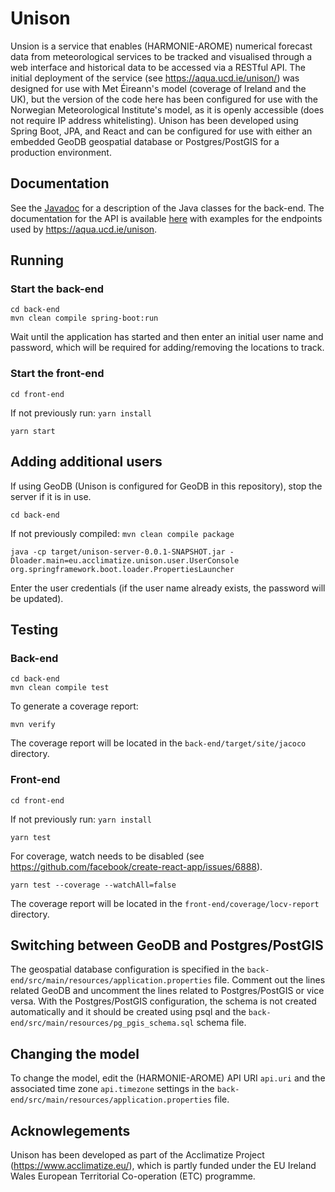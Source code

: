 # Unison
Unsion is a service that enables (HARMONIE-AROME) numerical forecast data from meteorological services to be tracked and visualised through a web interface and historical data to be accessed via a RESTful API. The initial deployment of the service (see https://aqua.ucd.ie/unison/) was designed for use with Met Éireann's model (coverage of Ireland and the UK), but the version of the code here has been configured for use with the Norwegian Meteorological Institute's model, as it is openly accessible (does not require IP address whitelisting). Unison has been developed using Spring Boot, JPA, and React and can be configured for use with either an embedded GeoDB geospatial database or Postgres/PostGIS for a production environment.

## Documentation
See the [Javadoc](https://conormuldoon.github.io/unison/docs/back-end/) for a description of the Java classes for the back-end. The documentation for the API is available [here](https://documenter.getpostman.com/view/3155829/SVtWvmRS) with examples for the endpoints used by https://aqua.ucd.ie/unison.

## Running

### Start the back-end

```
cd back-end
mvn clean compile spring-boot:run
```
Wait until the application has started and then enter an initial user name and password, which will be required for adding/removing the locations to track.

### Start the front-end

```
cd front-end
```
If not previously run: `yarn install`
```
yarn start
```
## Adding additional users

If using GeoDB (Unison is configured for GeoDB in this repository), stop the server if it is in use.
```
cd back-end
```
If not previously compiled: `mvn clean compile package`
```
java -cp target/unison-server-0.0.1-SNAPSHOT.jar -Dloader.main=eu.acclimatize.unison.user.UserConsole org.springframework.boot.loader.PropertiesLauncher
```

Enter the user credentials (if the user name already exists, the password will be updated).
## Testing

### Back-end
```
cd back-end
mvn clean compile test
```
To generate a coverage report:
```
mvn verify
```
The coverage report will be located in the `back-end/target/site/jacoco` directory.

### Front-end
```
cd front-end
```
If not previously run: `yarn install`
```
yarn test
```
For coverage, watch needs to be disabled (see https://github.com/facebook/create-react-app/issues/6888).
```
yarn test --coverage --watchAll=false
```
The coverage report will be located in the `front-end/coverage/locv-report` directory.

## Switching between GeoDB and Postgres/PostGIS

The geospatial database configuration is specified in the `back-end/src/main/resources/application.properties` file. Comment out the lines related GeoDB and uncomment the lines related to Postgres/PostGIS or vice versa. With the Postgres/PostGIS configuration, the schema is not created automatically and it should be created using psql and the `back-end/src/main/resources/pg_pgis_schema.sql` schema file.

## Changing the model

To change the model, edit the (HARMONIE-AROME) API URI `api.uri` and the associated time zone `api.timezone` settings in the `back-end/src/main/resources/application.properties` file.

## Acknowlegements
Unison has been developed as part of the Acclimatize Project (https://www.acclimatize.eu/), which is partly funded under the EU Ireland Wales European Territorial Co-operation (ETC) programme.
